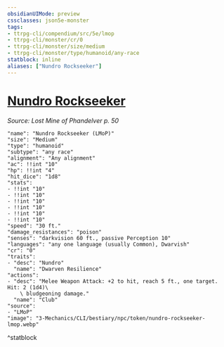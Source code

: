 ```yaml
---
obsidianUIMode: preview
cssclasses: json5e-monster
tags:
- ttrpg-cli/compendium/src/5e/lmop
- ttrpg-cli/monster/cr/0
- ttrpg-cli/monster/size/medium
- ttrpg-cli/monster/type/humanoid/any-race
statblock: inline
aliases: ["Nundro Rockseeker"]
---
```

# [Nundro Rockseeker](3-Mechanics\CLI\bestiary\npc/nundro-rockseeker-lmop.md)
*Source: Lost Mine of Phandelver p. 50*  

```statblock
"name": "Nundro Rockseeker (LMoP)"
"size": "Medium"
"type": "humanoid"
"subtype": "any race"
"alignment": "Any alignment"
"ac": !!int "10"
"hp": !!int "4"
"hit_dice": "1d8"
"stats":
- !!int "10"
- !!int "10"
- !!int "10"
- !!int "10"
- !!int "10"
- !!int "10"
"speed": "30 ft."
"damage_resistances": "poison"
"senses": "darkvision 60 ft., passive Perception 10"
"languages": "any one language (usually Common), Dwarvish"
"cr": "0"
"traits":
- "desc": "Nundro"
  "name": "Dwarven Resilience"
"actions":
- "desc": "Melee Weapon Attack: +2 to hit, reach 5 ft., one target. Hit: 2 (1d4)\
    \ bludgeoning damage."
  "name": "Club"
"source":
- "LMoP"
"image": "3-Mechanics/CLI/bestiary/npc/token/nundro-rockseeker-lmop.webp"
```
^statblock